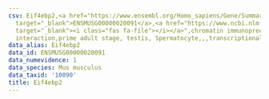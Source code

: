 ```yaml
---
csv: Eif4ebp2,<a href="https://www.ensembl.org/Homo_sapiens/Gene/Summary?db=core;g=ENSMUSG00000020091"
  target="_blank">ENSMUSG00000020091</a>,<a href="https://www.ncbi.nlm.nih.gov/pubmed/25450459"
  target="_blank"><i class="fas fa-file"></i></a>",chromatin immunoprecipitation assay,direct
  interaction,prime adult stage, testis, Spermatocyte,,,transcriptional regulation,
data_alias: Eif4ebp2
data_id: ENSMUSG00000020091
data_numevidence: 1
data_species: Mus musculus
data_taxid: '10090'
title: Eif4ebp2
---
```

